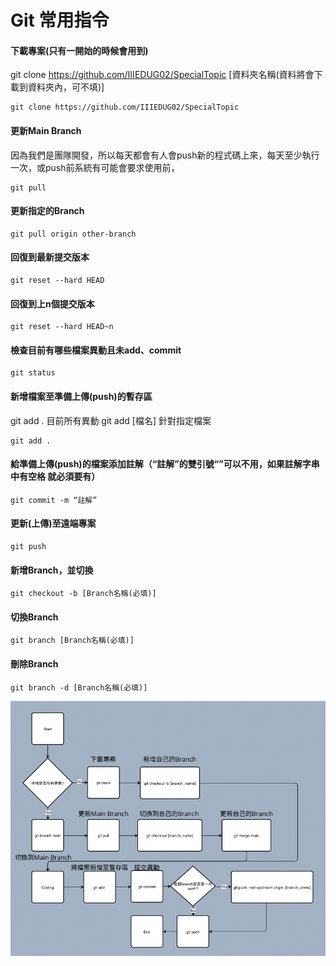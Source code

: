 # Git 常用指令
#### 下載專案(只有一開始的時候會用到)
git clone https://github.com/IIIEDUG02/SpecialTopic [資料夾名稱(資料將會下載到資料夾內，可不填)]

```shell=
git clone https://github.com/IIIEDUG02/SpecialTopic
```

#### 更新Main Branch
因為我們是團隊開發，所以每天都會有人會push新的程式碼上來，每天至少執行一次，或push前系統有可能會要求使用前，

```shell=
git pull
```

#### 更新指定的Branch

```shell=
git pull origin other-branch
```

#### 回復到最新提交版本 
```shell=
git reset --hard HEAD
```

#### 回復到上n個提交版本 
```shell=
git reset --hard HEAD~n
```

#### 檢查目前有哪些檔案異動且未add、commit

```shell=
git status
```

#### 新增檔案至準備上傳(push)的暫存區
git add . 目前所有異動
git add [檔名] 針對指定檔案

```shell=
git add . 
```

#### 給準備上傳(push)的檔案添加註解（“註解”的雙引號“”可以不用，如果註解字串中有空格 就必須要有）

```shell=
git commit -m “註解”
```

#### 更新(上傳)至遠端專案

```shell=
git push
```

#### 新增Branch，並切換

```shell=
git checkout -b [Branch名稱(必填)]
```

#### 切換Branch

```shell=
git branch [Branch名稱(必填)]
```

#### 刪除Branch

```shell=
git branch -d [Branch名稱(必填)]
```


![](pictures/git.png)
